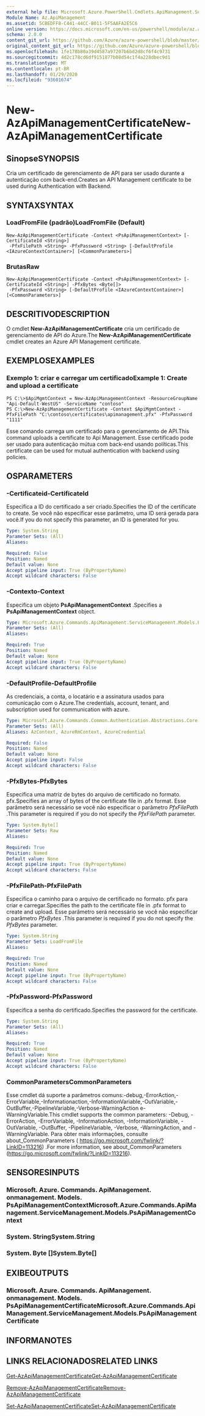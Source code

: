 ```yaml
---
external help file: Microsoft.Azure.PowerShell.Cmdlets.ApiManagement.ServiceManagement.dll-Help.xml
Module Name: Az.ApiManagement
ms.assetid: 5CBEDFF8-C441-44CC-B011-5F5AAFA2E5C6
online version: https://docs.microsoft.com/en-us/powershell/module/az.apimanagement/new-azapimanagementcertificate
schema: 2.0.0
content_git_url: https://github.com/Azure/azure-powershell/blob/master/src/ApiManagement/ApiManagement/help/New-AzApiManagementCertificate.md
original_content_git_url: https://github.com/Azure/azure-powershell/blob/master/src/ApiManagement/ApiManagement/help/New-AzApiManagementCertificate.md
ms.openlocfilehash: 1fe178b80a39d4587a97207b6bd2d8cf6f4c9731
ms.sourcegitcommit: 4d2c178cd6df9151877b08d54c1f4a228dbec9d1
ms.translationtype: MT
ms.contentlocale: pt-BR
ms.lasthandoff: 01/29/2020
ms.locfileid: "93601674"
---
```

# <span data-ttu-id="1c2ae-101">New-AzApiManagementCertificate</span><span class="sxs-lookup"><span data-stu-id="1c2ae-101">New-AzApiManagementCertificate</span></span>

## <span data-ttu-id="1c2ae-102">Sinopse</span><span class="sxs-lookup"><span data-stu-id="1c2ae-102">SYNOPSIS</span></span>
<span data-ttu-id="1c2ae-103">Cria um certificado de gerenciamento de API para ser usado durante a autenticação com back-end.</span><span class="sxs-lookup"><span data-stu-id="1c2ae-103">Creates an API Management certificate to be used during Authentication with Backend.</span></span>

## <span data-ttu-id="1c2ae-104">SYNTAX</span><span class="sxs-lookup"><span data-stu-id="1c2ae-104">SYNTAX</span></span>

### <span data-ttu-id="1c2ae-105">LoadFromFile (padrão)</span><span class="sxs-lookup"><span data-stu-id="1c2ae-105">LoadFromFile (Default)</span></span>
```
New-AzApiManagementCertificate -Context <PsApiManagementContext> [-CertificateId <String>]
 -PfxFilePath <String> -PfxPassword <String> [-DefaultProfile <IAzureContextContainer>] [<CommonParameters>]
```

### <span data-ttu-id="1c2ae-106">Brutas</span><span class="sxs-lookup"><span data-stu-id="1c2ae-106">Raw</span></span>
```
New-AzApiManagementCertificate -Context <PsApiManagementContext> [-CertificateId <String>] -PfxBytes <Byte[]>
 -PfxPassword <String> [-DefaultProfile <IAzureContextContainer>] [<CommonParameters>]
```

## <span data-ttu-id="1c2ae-107">DESCRITIVO</span><span class="sxs-lookup"><span data-stu-id="1c2ae-107">DESCRIPTION</span></span>
<span data-ttu-id="1c2ae-108">O cmdlet **New-AzApiManagementCertificate** cria um certificado de gerenciamento de API do Azure.</span><span class="sxs-lookup"><span data-stu-id="1c2ae-108">The **New-AzApiManagementCertificate** cmdlet creates an Azure API Management certificate.</span></span>

## <span data-ttu-id="1c2ae-109">EXEMPLOS</span><span class="sxs-lookup"><span data-stu-id="1c2ae-109">EXAMPLES</span></span>

### <span data-ttu-id="1c2ae-110">Exemplo 1: criar e carregar um certificado</span><span class="sxs-lookup"><span data-stu-id="1c2ae-110">Example 1: Create and upload a certificate</span></span>
```
PS C:\>$ApiMgmtContext = New-AzApiManagementContext -ResourceGroupName "Api-Default-WestUS" -ServiceName "contoso"
PS C:\>New-AzApiManagementCertificate -Context $ApiMgmtContext -PfxFilePath "C:\contoso\certificates\apimanagement.pfx" -PfxPassword "1111"
```

<span data-ttu-id="1c2ae-111">Esse comando carrega um certificado para o gerenciamento de API.</span><span class="sxs-lookup"><span data-stu-id="1c2ae-111">This command uploads a certificate to Api Management.</span></span> <span data-ttu-id="1c2ae-112">Esse certificado pode ser usado para autenticação mútua com back-end usando políticas.</span><span class="sxs-lookup"><span data-stu-id="1c2ae-112">This certificate can be used for mutual authentication with backend using policies.</span></span>

## <span data-ttu-id="1c2ae-113">OS</span><span class="sxs-lookup"><span data-stu-id="1c2ae-113">PARAMETERS</span></span>

### <span data-ttu-id="1c2ae-114">-Certificateid</span><span class="sxs-lookup"><span data-stu-id="1c2ae-114">-CertificateId</span></span>
<span data-ttu-id="1c2ae-115">Especifica a ID do certificado a ser criado.</span><span class="sxs-lookup"><span data-stu-id="1c2ae-115">Specifies the ID of the certificate to create.</span></span>
<span data-ttu-id="1c2ae-116">Se você não especificar esse parâmetro, uma ID será gerada para você.</span><span class="sxs-lookup"><span data-stu-id="1c2ae-116">If you do not specify this parameter, an ID is generated for you.</span></span>

```yaml
Type: System.String
Parameter Sets: (All)
Aliases:

Required: False
Position: Named
Default value: None
Accept pipeline input: True (ByPropertyName)
Accept wildcard characters: False
```

### <span data-ttu-id="1c2ae-117">-Contexto</span><span class="sxs-lookup"><span data-stu-id="1c2ae-117">-Context</span></span>
<span data-ttu-id="1c2ae-118">Especifica um objeto **PsApiManagementContext** .</span><span class="sxs-lookup"><span data-stu-id="1c2ae-118">Specifies a **PsApiManagementContext** object.</span></span>

```yaml
Type: Microsoft.Azure.Commands.ApiManagement.ServiceManagement.Models.PsApiManagementContext
Parameter Sets: (All)
Aliases:

Required: True
Position: Named
Default value: None
Accept pipeline input: True (ByPropertyName)
Accept wildcard characters: False
```

### <span data-ttu-id="1c2ae-119">-DefaultProfile</span><span class="sxs-lookup"><span data-stu-id="1c2ae-119">-DefaultProfile</span></span>
<span data-ttu-id="1c2ae-120">As credenciais, a conta, o locatário e a assinatura usados para comunicação com o Azure.</span><span class="sxs-lookup"><span data-stu-id="1c2ae-120">The credentials, account, tenant, and subscription used for communication with azure.</span></span>

```yaml
Type: Microsoft.Azure.Commands.Common.Authentication.Abstractions.Core.IAzureContextContainer
Parameter Sets: (All)
Aliases: AzContext, AzureRmContext, AzureCredential

Required: False
Position: Named
Default value: None
Accept pipeline input: False
Accept wildcard characters: False
```

### <span data-ttu-id="1c2ae-121">-PfxBytes</span><span class="sxs-lookup"><span data-stu-id="1c2ae-121">-PfxBytes</span></span>
<span data-ttu-id="1c2ae-122">Especifica uma matriz de bytes do arquivo de certificado no formato. pfx.</span><span class="sxs-lookup"><span data-stu-id="1c2ae-122">Specifies an array of bytes of the certificate file in .pfx format.</span></span>
<span data-ttu-id="1c2ae-123">Esse parâmetro será necessário se você não especificar o parâmetro *PfxFilePath* .</span><span class="sxs-lookup"><span data-stu-id="1c2ae-123">This parameter is required if you do not specify the *PfxFilePath* parameter.</span></span>

```yaml
Type: System.Byte[]
Parameter Sets: Raw
Aliases:

Required: True
Position: Named
Default value: None
Accept pipeline input: True (ByPropertyName)
Accept wildcard characters: False
```

### <span data-ttu-id="1c2ae-124">-PfxFilePath</span><span class="sxs-lookup"><span data-stu-id="1c2ae-124">-PfxFilePath</span></span>
<span data-ttu-id="1c2ae-125">Especifica o caminho para o arquivo de certificado no formato. pfx para criar e carregar.</span><span class="sxs-lookup"><span data-stu-id="1c2ae-125">Specifies the path to the certificate file in .pfx format to create and upload.</span></span>
<span data-ttu-id="1c2ae-126">Esse parâmetro será necessário se você não especificar o parâmetro *PfxBytes* .</span><span class="sxs-lookup"><span data-stu-id="1c2ae-126">This parameter is required if you do not specify the *PfxBytes* parameter.</span></span>

```yaml
Type: System.String
Parameter Sets: LoadFromFile
Aliases:

Required: True
Position: Named
Default value: None
Accept pipeline input: True (ByPropertyName)
Accept wildcard characters: False
```

### <span data-ttu-id="1c2ae-127">-PfxPassword</span><span class="sxs-lookup"><span data-stu-id="1c2ae-127">-PfxPassword</span></span>
<span data-ttu-id="1c2ae-128">Especifica a senha do certificado.</span><span class="sxs-lookup"><span data-stu-id="1c2ae-128">Specifies the password for the certificate.</span></span>

```yaml
Type: System.String
Parameter Sets: (All)
Aliases:

Required: True
Position: Named
Default value: None
Accept pipeline input: True (ByPropertyName)
Accept wildcard characters: False
```

### <span data-ttu-id="1c2ae-129">CommonParameters</span><span class="sxs-lookup"><span data-stu-id="1c2ae-129">CommonParameters</span></span>
<span data-ttu-id="1c2ae-130">Esse cmdlet dá suporte a parâmetros comuns:-debug,-ErrorAction,-ErrorVariable,-Informationaction,-InformationVariable,-OutVariable,-OutBuffer,-PipelineVariable,-Verbose-WarningAction e-WarningVariable.</span><span class="sxs-lookup"><span data-stu-id="1c2ae-130">This cmdlet supports the common parameters: -Debug, -ErrorAction, -ErrorVariable, -InformationAction, -InformationVariable, -OutVariable, -OutBuffer, -PipelineVariable, -Verbose, -WarningAction, and -WarningVariable.</span></span> <span data-ttu-id="1c2ae-131">Para obter mais informações, consulte about_CommonParameters ( https://go.microsoft.com/fwlink/?LinkID=113216) .</span><span class="sxs-lookup"><span data-stu-id="1c2ae-131">For more information, see about_CommonParameters (https://go.microsoft.com/fwlink/?LinkID=113216).</span></span>

## <span data-ttu-id="1c2ae-132">SENSORES</span><span class="sxs-lookup"><span data-stu-id="1c2ae-132">INPUTS</span></span>

### <span data-ttu-id="1c2ae-133">Microsoft. Azure. Commands. ApiManagement. onmanagement. Models. PsApiManagementContext</span><span class="sxs-lookup"><span data-stu-id="1c2ae-133">Microsoft.Azure.Commands.ApiManagement.ServiceManagement.Models.PsApiManagementContext</span></span>

### <span data-ttu-id="1c2ae-134">System. String</span><span class="sxs-lookup"><span data-stu-id="1c2ae-134">System.String</span></span>

### <span data-ttu-id="1c2ae-135">System. Byte []</span><span class="sxs-lookup"><span data-stu-id="1c2ae-135">System.Byte[]</span></span>

## <span data-ttu-id="1c2ae-136">EXIBE</span><span class="sxs-lookup"><span data-stu-id="1c2ae-136">OUTPUTS</span></span>

### <span data-ttu-id="1c2ae-137">Microsoft. Azure. Commands. ApiManagement. onmanagement. Models. PsApiManagementCertificate</span><span class="sxs-lookup"><span data-stu-id="1c2ae-137">Microsoft.Azure.Commands.ApiManagement.ServiceManagement.Models.PsApiManagementCertificate</span></span>

## <span data-ttu-id="1c2ae-138">INFORMA</span><span class="sxs-lookup"><span data-stu-id="1c2ae-138">NOTES</span></span>

## <span data-ttu-id="1c2ae-139">LINKS RELACIONADOS</span><span class="sxs-lookup"><span data-stu-id="1c2ae-139">RELATED LINKS</span></span>

[<span data-ttu-id="1c2ae-140">Get-AzApiManagementCertificate</span><span class="sxs-lookup"><span data-stu-id="1c2ae-140">Get-AzApiManagementCertificate</span></span>](./Get-AzApiManagementCertificate.md)

[<span data-ttu-id="1c2ae-141">Remove-AzApiManagementCertificate</span><span class="sxs-lookup"><span data-stu-id="1c2ae-141">Remove-AzApiManagementCertificate</span></span>](./Remove-AzApiManagementCertificate.md)

[<span data-ttu-id="1c2ae-142">Set-AzApiManagementCertificate</span><span class="sxs-lookup"><span data-stu-id="1c2ae-142">Set-AzApiManagementCertificate</span></span>](./Set-AzApiManagementCertificate.md)


